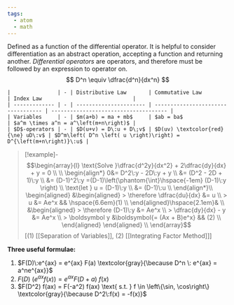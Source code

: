 ```yaml
---
tags:
  - atom
  - math
---
```

Defined as a function of the differential operator. It is helpful to consider differentiation as an abstract operation, accepting a function and returning another. *Differential operators* are operators, and therefore must be followed by an expression to operator on.
$$ D^n \equiv \dfrac{d^n}{dx^n} $$
```sheet
|               | - | Distributive Law       | Commutative Law                    | Index Law                             |
| ------------- | - | ---------------------- | ---------------------------------- | ------------------------------------- |
| Variables     | - | $m(a+b) = ma + mb$     | $ab = ba$                          | $a^m \times a^n = a^\left(m+n\right)$ |
| $D$-operators | - | $D(u+v) = D\:u + D\;v$ | $D(uv) \textcolor{red}{\ne} uD\:v$ | $D^m\left( D^n \left( u \right)\right) = D^{\left(m+n\right)}\:u$ |
```

> [!example]-
> $$\begin{array}{l}
> 	\text{Solve }\dfrac{d^2y}{dx^2} + 2\dfrac{dy}{dx} + y = 0 \\
> 	\\
> 	\begin{align*}
> 		0&= D^2\:y - 2D\:y + y \\
> 		&= (D^2 - 2D + 1)\:y \\
> 		&= (D-1)^2\:y =(D-1)\left(\phantom{\int}\hspace{-1em} (D-1)\:y \right) \\ 
> 		\text{let } u = (D-1)\:y \\
> 		&= (D-1)\:u \\
> 	\end{align*}\\
> 	\begin{aligned}
> 		&\begin{aligned}
	> 		\therefore \dfrac{du}{dx} &= u \\
	> 		u &= Ae^x && \hspace{6.6em}(1) \\
> 		\end{aligned}\hspace{2.1em}& \\
> 		&\begin{aligned}
	> 		\therefore (D-1)\:y &= Ae^x \\
	> 		\dfrac{dy}{dx} - y &= Ae^x \\
	> 		\boldsymbol y &\boldsymbol{= (Ax + B)e^x} && (2) \\
> 		\end{aligned}
> 	\end{aligned} \\
> \end{array}$$
> \[$(1)$ [[Separation of Variables]], $(2)$ [[Integrating Factor Method]]\]

**Three useful formulae:**
1. $F(D)\:e^{ax} = e^{ax} F(a) \textcolor{gray}{\because D^n \: e^{ax} = a^ne^{ax}}$
2. $F(D)\:(e^{ax} f(x)) = e^{ax} F(D+a)\:f(x)$
3. $F(D^2) f(ax) = F(-a^2) f(ax) \text{ s.t. } f \in \left\{\sin, \cos\right\} \textcolor{gray}{\because D^2\:f(x) = -f(x)}$